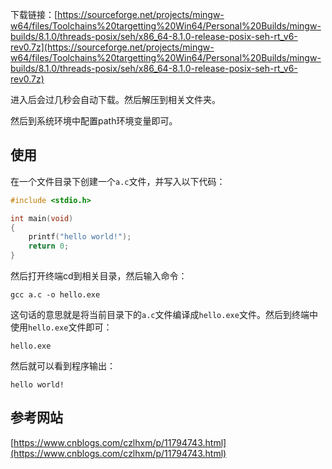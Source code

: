 下载链接：[https://sourceforge.net/projects/mingw-w64/files/Toolchains%20targetting%20Win64/Personal%20Builds/mingw-builds/8.1.0/threads-posix/seh/x86_64-8.1.0-release-posix-seh-rt_v6-rev0.7z](https://sourceforge.net/projects/mingw-w64/files/Toolchains%20targetting%20Win64/Personal%20Builds/mingw-builds/8.1.0/threads-posix/seh/x86_64-8.1.0-release-posix-seh-rt_v6-rev0.7z)

进入后会过几秒会自动下载。然后解压到相关文件夹。

然后到系统环境中配置path环境变量即可。

## 使用

在一个文件目录下创建一个`a.c`文件，并写入以下代码：

```c
#include <stdio.h>

int main(void)
{
    printf("hello world!");
    return 0;
}
```

然后打开终端cd到相关目录，然后输入命令：

```shell
gcc a.c -o hello.exe
```

这句话的意思就是将当前目录下的`a.c`文件编译成`hello.exe`文件。然后到终端中使用`hello.exe`文件即可：

```shell
hello.exe
```

然后就可以看到程序输出：

```shell
hello world!
```

## 参考网站

[https://www.cnblogs.com/czlhxm/p/11794743.html](https://www.cnblogs.com/czlhxm/p/11794743.html)